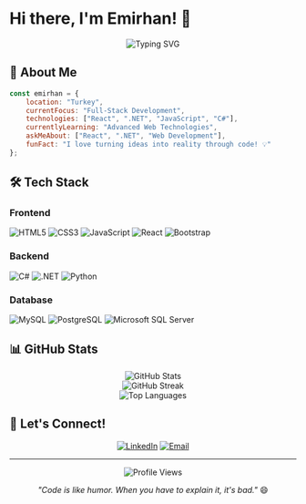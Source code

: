 # Hi there, I'm Emirhan! 👋

<div align="center">
  <img src="https://readme-typing-svg.herokuapp.com?font=Fira+Code&pause=1000&color=2E9EF7&center=true&vCenter=true&width=435&lines=Full-Stack+Developer;React+%26+.NET+Enthusiast;Always+Learning+New+Things" alt="Typing SVG" />
</div>

## 🚀 About Me

```javascript
const emirhan = {
    location: "Turkey",
    currentFocus: "Full-Stack Development",
    technologies: ["React", ".NET", "JavaScript", "C#"],
    currentlyLearning: "Advanced Web Technologies",
    askMeAbout: ["React", ".NET", "Web Development"],
    funFact: "I love turning ideas into reality through code! 💡"
};
```

## 🛠️ Tech Stack

### Frontend
![HTML5](https://img.shields.io/badge/HTML5-E34F26?style=for-the-badge&logo=html5&logoColor=white)
![CSS3](https://img.shields.io/badge/CSS3-1572B6?style=for-the-badge&logo=css3&logoColor=white)
![JavaScript](https://img.shields.io/badge/JavaScript-F7DF1E?style=for-the-badge&logo=javascript&logoColor=black)
![React](https://img.shields.io/badge/React-20232A?style=for-the-badge&logo=react&logoColor=61DAFB)
![Bootstrap](https://img.shields.io/badge/Bootstrap-563D7C?style=for-the-badge&logo=bootstrap&logoColor=white)

### Backend
![C#](https://img.shields.io/badge/C%23-239120?style=for-the-badge&logo=c-sharp&logoColor=white)
![.NET](https://img.shields.io/badge/.NET-5C2D91?style=for-the-badge&logo=.net&logoColor=white)
![Python](https://img.shields.io/badge/Python-3776AB?style=for-the-badge&logo=python&logoColor=white)

### Database
![MySQL](https://img.shields.io/badge/MySQL-00000F?style=for-the-badge&logo=mysql&logoColor=white)
![PostgreSQL](https://img.shields.io/badge/PostgreSQL-316192?style=for-the-badge&logo=postgresql&logoColor=white)
![Microsoft SQL Server](https://img.shields.io/badge/Microsoft%20SQL%20Server-CC2927?style=for-the-badge&logo=microsoft%20sql%20server&logoColor=white)

## 📊 GitHub Stats

<div align="center">
  <img src="https://github-readme-stats.vercel.app/api?username=emirhankalkan&theme=tokyonight&hide_border=false&include_all_commits=true&count_private=true" alt="GitHub Stats" />
</div>

<div align="center">
  <img src="https://github-readme-streak-stats.herokuapp.com/?user=emirhankalkan&theme=tokyonight&hide_border=false" alt="GitHub Streak" />
</div>

<div align="center">
  <img src="https://github-readme-stats.vercel.app/api/top-langs/?username=emirhankalkan&theme=tokyonight&hide_border=false&include_all_commits=true&count_private=true&layout=compact" alt="Top Languages" />
</div>

## 🤝 Let's Connect!

<div align="center">
  
[![LinkedIn](https://img.shields.io/badge/LinkedIn-0077B5?style=for-the-badge&logo=linkedin&logoColor=white)](https://linkedin.com/in/emirhankalkan)
[![Email](https://img.shields.io/badge/Email-D14836?style=for-the-badge&logo=gmail&logoColor=white)](mailto:emikalkann@gmail.com)

</div>

---

<div align="center">
  <img src="https://komarev.com/ghpvc/?username=emirhankalkan&color=blueviolet&style=flat-square&label=Profile+Views" alt="Profile Views" />
</div>

<div align="center">
  
*"Code is like humor. When you have to explain it, it's bad."* 😄

</div>
